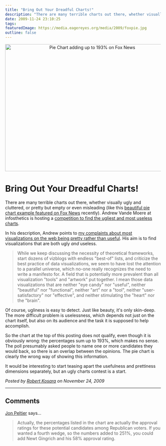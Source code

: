 ```yaml
---
title: "Bring Out Your Dreadful Charts!"
description: "There are many terrible charts out there, whether visually ugly and cluttered, or pretty but empty or even misleading (like this beautiful pie chart example featured on Fox News recently). Andrew Vande Moere at infosthetics is hosting a competition to find the ugliest and most useless charts."
date: 2009-11-24 23:10:25
tags: 
featuredImage: https://media.eagereyes.org/media/2009/foxpie.jpg
outline: false
---
```


<p align="center"><img src="https://media.eagereyes.org/media/2009/foxpie.jpg" border="0" alt="Pie Chart adding up to 193% on Fox News" width="548" height="411" /></p>

# Bring Out Your Dreadful Charts!

There are many terrible charts out there, whether visually ugly and cluttered, or pretty but empty or even misleading (like this <a href="http://tweetphoto.com/b64lawq7">beautiful pie chart example featured on Fox News</a> recently). Andrew Vande Moere at infosthetics is hosting a <a href="http://infosthetics.com/archives/2009/11/competition_most_ugly_and_useless_visualization_online.html">competition to find the ugliest and most useless charts</a>.

In his description, Andrew points to <a href="https://eagereyes.org/blog/2009/a-better-vis-web-community.html">my complaints about most visualizations on the web being pretty rather than useful</a>. His aim is to find visualizations that are both ugly <em>and</em> useless.

>	
>	While we keep discussing the necessity of theoretical frameworks, start dozens of vizblogs with endless "best-of" lists, and criticize the best practice of data visualizations, we seem to have lost the attention to a parallel universe, which no-one really recognizes the need to write a manifesto for. A field that is potentially more prevalent than all visualization "tools" and "artwork" put together. I mean those data visualizations that are neither "eye candy" nor "useful", neither "beautiful" nor "functional", neither "art" nor a "tool", neither "user-satisfactory" nor "effective", and neither stimulating the "heart" nor the "brain".
>	
>	

Of course, ugliness is easy to detect. Just like beauty, it's only skin-deep. The more difficult problem is uselessness, which depends not just on the chart itself, but also on its audience and the task it is supposed to help accomplish.

So the chart at the top of this posting does not qualify, even though it is obviously wrong: the percentages sum up to 193%, which makes no sense. The poll presumably asked people to name one or more candidates they would back, so there is an overlap between the opinions. The pie chart is clearly the wrong way of showing this information.

It would be interesting to start teasing apart the usefulness and prettiness dimensions separately, but an ugly charts contest is a start.


_Posted by <a href="/about">Robert Kosara</a> on November 24, 2009_


<aside class="comments">

---
## Comments

<a href="http://peltiertech.com/WordPress/" rel="nofollow noopener" target="_blank">Jon Peltier</a> says…
>	<p>Actually, the percentages listed in the chart are actually the approval ratings for these potential candidates among Republican voters. If you wanted a fourth wedge, so the numbers added to 251%, you could add Newt Gingrich and his 58% approval rating.</p>

</aside>

